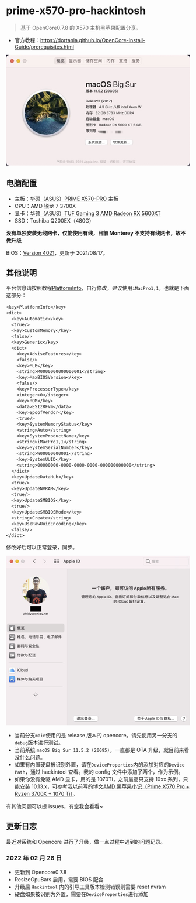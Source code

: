 # prime-x570-pro-hackintosh

> 基于 OpenCore0.7.8 的 X570 主机黑苹果配置分享。

* 官方教程：https://dortania.github.io/OpenCore-Install-Guide/prerequisites.html

![Overview](./Assets/overview.png)

## 电脑配置


* 主板：[华硕（ASUS）PRIME X570-PRO 主板](https://www.asus.com/Motherboards-Components/Motherboards/All-series/PRIME-X570-PRO/)
* CPU：AMD 锐龙 7 3700X
* 显卡：[华硕（ASUS）TUF Gaming 3 AMD Radeon RX 5600XT](https://www.asus.com/Motherboards-Components/Graphics-Cards/All-series/TUF-3-RX5600XT-O6G-EVO-GAMING/)
* SSD：Toshiba Q200EX（480G）


**没有单独安装无线网卡，仅能使用有线，目前 Monterey 不支持有线网卡，故不做升级**

BIOS：[Version 4021](https://www.asus.com/Motherboards-Components/Motherboards/All-series/PRIME-X570-PRO/HelpDesk_BIOS/)，更新于 2021/08/17。

## 其他说明

平台信息请按照教程[PlatformInfo](https://dortania.github.io/OpenCore-Install-Guide/AMD/zen.html#platforminfo)，自行修改，建议使用`iMacPro1,1`。也就是下面这部分：

```
<key>PlatformInfo</key>
<dict>
  <key>Automatic</key>
  <true/>
  <key>CustomMemory</key>
  <false/>
  <key>Generic</key>
  <dict>
    <key>AdviseFeatures</key>
    <false/>
    <key>MLB</key>
    <string>M0000000000000001</string>
    <key>MaxBIOSVersion</key>
    <false/>
    <key>ProcessorType</key>
    <integer>0</integer>
    <key>ROM</key>
    <data>ESIzRFVm</data>
    <key>SpoofVendor</key>
    <true/>
    <key>SystemMemoryStatus</key>
    <string>Auto</string>
    <key>SystemProductName</key>
    <string>iMacPro1,1</string>
    <key>SystemSerialNumber</key>
    <string>W00000000001</string>
    <key>SystemUUID</key>
    <string>00000000-0000-0000-0000-000000000000</string>
  </dict>
  <key>UpdateDataHub</key>
  <true/>
  <key>UpdateNVRAM</key>
  <true/>
  <key>UpdateSMBIOS</key>
  <true/>
  <key>UpdateSMBIOSMode</key>
  <string>Create</string>
  <key>UseRawUuidEncoding</key>
  <false/>
</dict>
```

修改好后可以正常登录，同步。

![iCloud](./Assets/iCloud.png)

* 当前分支`main`使用的是 release 版本的 opencore。请先使用另一分支的`debug`版本进行测试。
* 当前系统 `macOS Big Sur 11.5.2 (20G95)`，一直都是 OTA 升级，就目前来看没什么问题。
* 如果有内置硬盘被识别外置，请在`DeviceProperties`内的添加对应的`Device Path`，通过 hackintool 查看。我的 config 文件中添加了两个，作为示例。
* 如果你没有免驱 AMD 显卡，用的是 1070Ti，之前最高只支持 10xx 系列，只能安装 10.13.x，可参考我以前写的博文[AMD 黑苹果小记（Prime X570 Pro + Ryzen 3700X + 1070 Ti）](https://www.whidy.net/amd-hackintosh-note-with-asus-prime-x570-pro-ryzen-3700x-nvidia-1070ti)。

有其他问题可以提 issues，有空我会看看~

## 更新日志

最近对系统和 Opencore 进行了升级，做一点过程中遇到的问题记录。

### 2022 年 02 月 26 日

* 更新到 Opencore0.7.8
* ResizeGpuBars 启用，需要 BIOS 配合
* 升级后 `Hackintool` 内的引导工具版本检测错误则需要 reset nvram
* 硬盘如果被识别为外置，需要在`DeviceProperties`进行添加
